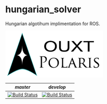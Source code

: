 # hungarian_solver
Hungarian algotihum implimentation for ROS.

![Developed By OUXT Polaris](img/logo.png "Logo")

| *master* | *develop* |
|----------|-----------|
|[![Build Status](https://travis-ci.org/OUXT-Polaris/hungarian_solver.svg?branch=master)](https://travis-ci.org/OUXT-Polaris/hungarian_solver)|[![Build Status](https://travis-ci.org/OUXT-Polaris/hungarian_solver.svg?branch=develop)](https://travis-ci.org/OUXT-Polaris/hungarian_solver)|